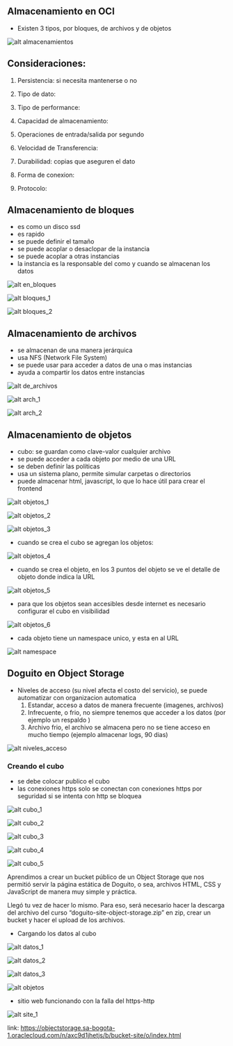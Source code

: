 ## Almacenamiento en OCI

- Existen 3 tipos, por bloques, de archivos y de objetos


![alt almacenamientos](/imagenes/clase03/almacenamientos.png)

## Consideraciones:

1. Persistencia: si necesita mantenerse o no

2. Tipo de dato:

3. Tipo de performance:

4. Capacidad de almacenamiento: 

5. Operaciones de entrada/salida por segundo

6. Velocidad de Transferencia:

7. Durabilidad: copias que aseguren el dato

8. Forma de conexion:

9. Protocolo:


## Almacenamiento de bloques

- es como un disco ssd
- es rapido
- se puede definir el tamaño
- se puede acoplar o desaclopar de la instancia
- se puede acoplar a otras instancias
- la instancia es la responsable del como y cuando se almacenan los datos

![alt en_bloques](/imagenes/clase03/en_bloques.png)

![alt bloques_1](/imagenes/clase03/bloques_1.png)

![alt bloques_2](/imagenes/clase03/bloques_2.png)

## Almacenamiento de archivos

- se almacenan de una manera jerárquica
- usa NFS (Network File System)
- se puede usar para acceder a datos de una o mas instancias
- ayuda a compartir los datos entre instancias



![alt de_archivos](/imagenes/clase03/de_archivos.png)

![alt arch_1](/imagenes/clase03/arch_1.png)

![alt arch_2](/imagenes/clase03/arch_2.png)

## Almacenamiento de objetos

- cubo: se guardan como clave-valor cualquier archivo
- se puede acceder a cada objeto por medio de una URL
- se deben definir las políticas
- usa un sistema plano, permite simular carpetas o directorios
- puede almacenar html, javascript, lo que lo hace útil para crear el frontend


![alt objetos_1](/imagenes/clase03/objetos_1.png)

![alt objetos_2](/imagenes/clase03/objetos_2.png)

![alt objetos_3](/imagenes/clase03/objetos_3.png)

- cuando se crea el cubo se agregan los objetos:

![alt objetos_4](/imagenes/clase03/objetos_4.png)

- cuando se crea el objeto, en los 3 puntos del objeto se ve el detalle de objeto donde indica la URL

![alt objetos_5](/imagenes/clase03/objetos_5.png)

- para que los objetos sean accesibles desde internet es necesario configurar el cubo en visibilidad

![alt objetos_6](/imagenes/clase03/objetos_6.png)

- cada objeto tiene un namespace unico, y esta en al URL

![alt namespace](/imagenes/clase03/namespace.png)


## Doguito en Object Storage

- Niveles de acceso (su nivel afecta el costo del servicio), se puede automatizar con organizacion automatica
    1. Estandar, acceso a datos de manera frecuente  (imagenes, archivos)
    2. Infrecuente, o frio, no siempre tenemos que acceder a los datos (por ejemplo un respaldo )
    3. Archivo frio, el archivo se almacena pero no se tiene acceso en mucho tiempo (ejemplo almacenar logs, 90 dias)

![alt niveles_acceso](/imagenes/clase03/niveles_acceso.png)

### Creando el cubo

- se debe colocar publico el cubo
- las conexiones https solo se conectan con conexiones https por seguridad si se intenta con http se bloquea


![alt cubo_1](/imagenes/clase03/cubo_1.png)

![alt cubo_2](/imagenes/clase03/cubo_2.png)

![alt cubo_3](/imagenes/clase03/cubo_3.png)

![alt cubo_4](/imagenes/clase03/cubo_4.png)

![alt cubo_5](/imagenes/clase03/cubo_5.png)


Aprendimos a crear un bucket público de un Object Storage que nos permitió servir la página estática de Doguito, o sea, archivos HTML, CSS y JavaScript de manera muy simple y práctica.

Llegó tu vez de hacer lo mismo. Para eso, será necesario hacer la descarga del archivo del curso “doguito-site-object-storage.zip” en zip, crear un bucket y hacer el upload de los archivos.

- Cargando los datos al cubo

![alt datos_1](/imagenes/clase03/datos_1.png)

![alt datos_2](/imagenes/clase03/datos_2.png)

![alt datos_3](/imagenes/clase03/datos_3.png)

![alt objetos](/imagenes/clase03/objetos.png)

- sitio web funcionando con la falla del https-http

![alt site_1](/imagenes/clase03/site_1.png)

link: https://objectstorage.sa-bogota-1.oraclecloud.com/n/axc9d1jhetjs/b/bucket-site/o/index.html

